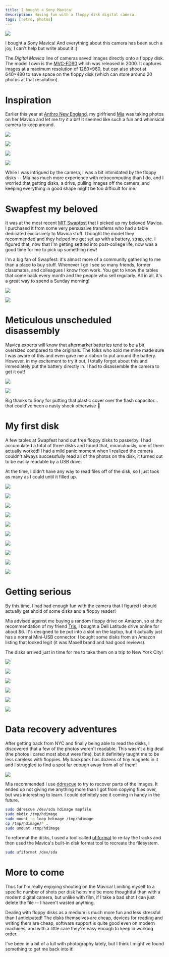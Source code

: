 ```yaml
---
title: I bought a Sony Mavica!
description: Having fun with a floppy-disk digital camera.
tags: [retro, photos]
---
```


![](mavica/ad.png)

I bought a Sony Mavica! And everything about this camera has been such a joy, I can't help but write about it :)

The _Digital Mavica_ line of cameras saved images directly onto a floppy disk. The model I own is the [MVC-FD90](https://camera-wiki.org/wiki/Sony_Mavica_FD90) which was released in 2000. It captures images at a maximum resolution of 1280×960, but can also shoot at 640×480 to save space on the floppy disk (which can store around 20 photos at that resolution).

# Inspiration

Earlier this year at [Anthro New England](https://www.anthronewengland.com/), my girlfriend [Mia](https://miakizz.quest/) was taking photos on her Mavica and let me try it a bit! It seemed like such a fun and whimsical camera to keep around.

<div class="grid grid-cols-1 sm:grid-cols-[112fr,63fr] gap-2 max-w-3xl mx-auto">

![](mavica/f0000948.jpg)

<div className="grid grid-cols-1 gap-2 h-full justify-between">

![](mavica/f0000379.jpg)

![](mavica/f0000525.jpg)

![](mavica/f0001317.jpg)

</div>
</div>

While I was intrigued by the camera, I was a bit intimidated by the floppy disks -- Mia has much more experience with retrocomputing than I do, and I worried that getting disks, a drive, pulling images off the camera, and keeping everything in good shape might be too difficult for me.

# Swapfest my beloved

It was at the most recent [MIT Swapfest](https://w1mx.mit.edu/flea-at-mit/) that I picked up my beloved Mavica. I purchased it from some very persuasive transfems who had a table dedicated exclusively to Mavica stuff. I bought the model they recommended and they helped me get set up with a battery, strap, etc. I figured that, now that I'm getting settled into post-college life, now was a good time for me to pick up something new!

I'm a big fan of Swapfest: it's almost more of a community gathering to me than a place to buy stuff. Whenever I go I see so many friends, former classmates, and colleagues I know from work. You get to know the tables that come back every month and the people who sell regularly. All in all, it's a great way to spend a Sunday morning!

<div class="grid grid-cols-1 sm:grid-cols-[63fr,112fr] gap-2 max-w-3xl mx-auto">

![](mavica/first-disk/MVC-004F.JPG)

![](mavica/first-disk/MVC-007F.JPG)

</div>

# Meticulous unscheduled disassembly

Mavica experts will know that aftermarket batteries tend to be a bit oversized compared to the originals. The folks who sold me mine made sure I was aware of this and even gave me a ribbon to put around the battery. However, in my excitement to try it out, I totally forgot about this and immediately put the battery directly in. I had to disassemble the camera to get it out!

<div class="grid grid-cols-1 sm:grid-cols-2 gap-2 max-w-3xl mx-auto">

![](mavica/folded_open.jpg)

![](mavica/under_drive.jpg)

</div>

Big thanks to Sony for putting that plastic cover over the flash capacitor... that could've been a nasty shock otherwise 😬

# My first disk

A few tables at Swapfest hand out free floppy disks to passerby. I had accumulated a total of three disks and found that, miraculously, one of them actually worked! I had a mild panic moment when I realized the camera couldn't always successfully read all of the photos on the disk, it turned out to be easily readable by a USB drive.

At the time, I didn't have any way to read files off of the disk, so I just took as many as I could until it filled up.

<div class="grid grid-cols-1 sm:grid-cols-[112fr,63fr] gap-2 max-w-3xl mx-auto my-2">

![](mavica/first-disk/MVC-009S.JPG)

![](mavica/first-disk/MVC-010S.JPG)

</div>
<div class="grid grid-cols-1 sm:grid-cols-[63fr,112fr] gap-2 max-w-3xl mx-auto my-2">

![](mavica/first-disk/MVC-012S.JPG)

![](mavica/first-disk/MVC-011S.JPG)

</div>
<div class="grid grid-cols-1 sm:grid-cols-[112fr,63fr] gap-2 max-w-3xl mx-auto my-2">

![](mavica/first-disk/MVC-016S.JPG)

![](mavica/first-disk/MVC-015S.JPG)

</div>
<div class="grid grid-cols-1 sm:grid-cols-[63fr,112fr] gap-2 max-w-3xl mx-auto my-2">

![](mavica/first-disk/MVC-023S.JPG)

![](mavica/first-disk/MVC-018S.JPG)

</div>
<div class="grid grid-cols-1 sm:grid-cols-[112fr,63fr] gap-2 max-w-3xl mx-auto my-2">

![](mavica/first-disk/MVC-022F.JPG)

![](mavica/first-disk/MVC-024S.JPG)

</div>

# Getting serious

By this time, I had had enough fun with the camera that I figured I should actually get ahold of some disks and a floppy reader!

Mia advised against me buying a random floppy drive on Amazon, so at the recommendation of my friend [Tris](https://tris.fyi/), I bought a Dell Latitude drive online for about $6. It's designed to be put into a slot on the laptop, but it actually just has a normal Mini-USB connector. I bought some disks from an Amazon listing that looked legit (it was Maxell brand and had good reviews).

The disks arrived just in time for me to take them on a trip to New York City!

![](mavica/nyc/MVC-001F.JPG)

<div class="grid grid-cols-1 sm:grid-cols-[9fr,4fr] gap-2 max-w-3xl mx-auto my-2">

![](mavica/nyc/MVC-002F.JPG)

![](mavica/nyc/MVC-002F-2.JPG)

</div>

<div class="grid grid-cols-1 sm:grid-cols-[4fr,9fr] gap-2 max-w-3xl mx-auto my-2">

![](mavica/nyc/MVC-003F.JPG)

![](mavica/nyc/MVC-002F-3.JPG)

</div>

![](mavica/nyc/MVC-004F.JPG)

# Data recovery adventures

After getting back from NYC and finally being able to read the disks, I discovered that a few of the photos weren't readable. This wasn't a big deal (the photos I cared most about were fine), but it definitely taught me to be less careless with floppies. My backpack has dozens of tiny magnets in it and I struggled to find a spot far enough away from all of them!

![](mavica/damaged_image.png)

Mia recommended I use [ddrescue](https://www.gnu.org/software/ddrescue/) to try to recover parts of the images. It ended up not giving me anything more than I got from copying files over, but was interesting to learn. I could definitely see it coming in handy in the future.

```bash
sudo ddrescue /dev/sda hdimage mapfile
sudo mkdir /tmp/hdimage
sudo mount -o loop hdimage /tmp/hdimage
cp /tmp/hdimage/* .
sudo umount /tmp/hdimage
```

To reformat the disks, I used a tool called [ufiformat](https://manpages.ubuntu.com/manpages/jammy/man8/ufiformat.8.html) to re-lay the tracks and then used the Mavica's built-in disk format tool to recreate the filesystem.

```bash
sudo ufiformat /dev/sda
```

# More to come

Thus far I'm really enjoying shooting on the Mavica! Limiting myself to a specific number of shots per disk helps me be more thoughtful than with a modern digital camera, but unlike with film, if I take a bad shot I can just delete the file -- I haven't wasted anything.

Dealing with floppy disks as a medium is much more fun and less stressful than I anticipated! The disks themselves are cheap, devices for reading and writing them are cheap, software support is quite good even on modern machines, and with a little care they're easy enough to keep in working order.

I've been in a bit of a lull with photography lately, but I think I might've found something to get me back into it!
